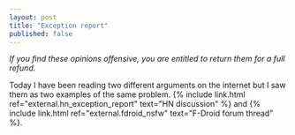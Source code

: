 ```yaml
---
layout: post
title: "Exception report"
published: false
---
```


*If you find these opinions offensive, you are entitled to return them for a full refund.*

Today I have been reading two different arguments on the internet but I saw them as two examples of the same problem. {% include link.html ref="external.hn_exception_report" text="HN discussion" %} and {% include link.html ref="external.fdroid_nsfw" text="F-Droid forum thread" %}. 